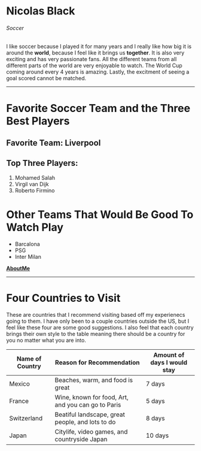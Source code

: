 # Nicolas Black
###### Soccer
I like soccer because I played it for many years and I really like how big it is around the **world**,
because I feel like it brings us **together**. It is also very exciting and has very passionate fans. All the different teams from all different parts of the world are very enjoyable to watch. The World Cup coming around every 4 years is amazing. Lastly, the excitment of seeing a goal scored cannot be matched.

---

# Favorite Soccer Team and the Three Best Players
## Favorite Team: Liverpool
## Top Three Players:
1. Mohamed Salah
2. Virgil van Dijk
3. Roberto Firmino

# Other Teams That Would Be Good To Watch Play
* Barcalona
* PSG
* Inter Milan

**[AboutMe](AboutMe.md)**

---
# Four Countries to Visit
These are countries that I recommend visiting based off my experienecs going to them. I have only been to a couple countries outside the US, but I feel like these four are some good suggestions. I also feel that each country brings their own style to the table meaning there should be a country for you no matter what you are into.

| Name of Country | Reason for Recommendation | Amount of days I would stay |
| --- | --- | --- |
| Mexico | Beaches, warm, and food is great | 7 days |
| France | Wine, known for food, Art, and you can go to Paris | 5 days |
| Switzerland | Beatiful landscape, great people, and lots to do | 8 days |
| Japan | Citylife, video games, and countryside Japan | 10 days |
